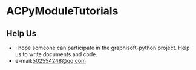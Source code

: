 # ACPyModuleTutorials


## Help Us

* I hope someone can participate in the graphisoft-python project. Help us to write documents and code.
* e-mail:502554248@qq.com